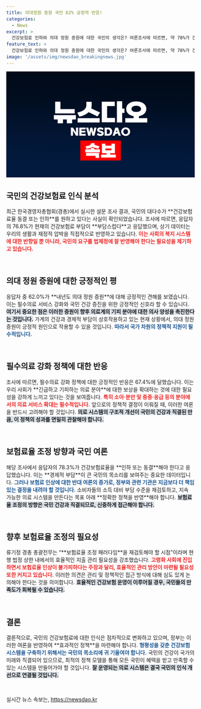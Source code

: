 ```yaml
---
title: 의대정원 증원 국민 62% 긍정적 반응!
categories:
  - News
excerpt: >
  건강보험료 인하와 의대 정원 증원에 대한 국민의 생각은? 여론조사에 따르면, 약 78%가 건강보험료 동결이나 인하를 원하며, 62%는 의대 정원 증원을 긍정적으로 평가하고 있습니다.
feature_text: >
  건강보험료 인하와 의대 정원 증원에 대한 국민의 생각은? 여론조사에 따르면, 약 78%가 건강보험료 동결이나 인하를 원하며, 62%는 의대 정원 증원을 긍정적으로 평가하고 있습니다.
image: '/assets/img/newsdao_breakingnews.jpg'
---
```


<p><img src="/assets/img/newsdao_breakingnews.jpg" alt="koreaapp 속보" /></p>

<h2 data-ke-size="size26">국민의 건강보험료 인식 분석</h2>

<p data-ke-size="size16">최근 한국경영자총협회(경총)에서 실시한 설문 조사 결과, 국민의 대다수가 **건강보험료율 동결 또는 인하**를 원하고 있다는 사실이 확인되었습니다. 조사에 따르면, 응답자의 76.8%가 현재의 건강보험료 부담이 **부담스럽다**고 응답했으며, 상기 데이터는 우리의 생활과 재정적 압박을 직접적으로 반영하고 있습니다. <b><span style="color: #ee2323;">이는 사회의 복지 시스템에 대한 반향일 뿐 아니라, 국민의 요구를 법제정에 잘 반영해야 한다는 필요성을 제기하고 있습니다.</span></b></p>

<p data-ke-size="size16">&nbsp;</p>

<h2 data-ke-size="size26">의대 정원 증원에 대한 긍정적인 평</h2>

<p data-ke-size="size16">응답자 중 62.0%가 **내년도 의대 정원 증원**에 대해 긍정적인 견해를 보였습니다. 이는 필수의료 서비스 강화와 국민 건강 증진을 위한 긍정적인 신호라 할 수 있습니다. <b><span style="background-color: #21538527;">여기서 중요한 점은 이러한 증원이 향후 의료계의 기피 분야에 대한 의사 양성을 촉진한다는 것입니다.</span></b> 가계의 건강과 경제적 부담이 상호작용하고 있는 현재 상황에서, 의대 정원 증원이 긍정적 원인으로 작용할 수 있을 것입니다. <b><span style="color: #1a5490;">따라서 국가 차원의 정책적 지원이 필수적입니다.</span></b></p>

<p data-ke-size="size16">&nbsp;</p>

<h2 data-ke-size="size26">필수의료 강화 정책에 대한 반응</h2>

<p data-ke-size="size16">조사에 따르면, 필수의료 강화 정책에 대한 긍정적인 반응은 67.4%에 달했습니다. 이는 우리 사회가 **긴급하고 기피하는 의료 분야**에 대한 보상을 확대하는 것에 대한 필요성을 강하게 느끼고 있다는 것을 보여줍니다. <b><span style="color: #ee2323;">특히 소아·분만 및 중증·응급 등의 분야에서의 의료 서비스 확대는 필수적입니다.</span></b> 앞으로의 정책적 결정이 이뤄질 때, 이러한 여론을 반드시 고려해야 할 것입니다. <b><span style="background-color: #21538527;">의료 시스템의 구조적 개선이 국민의 건강과 직결된 만큼, 이 정책의 성과를 면밀히 관찰해야 합니다.</span></b></p>

<p data-ke-size="size16">&nbsp;</p>

<h2 data-ke-size="size26">보험료율 조정 방향과 국민 여론</h2>

<p data-ke-size="size16">해당 조사에서 응답자의 78.3%가 건강보험료율을 **인하 또는 동결**해야 한다고 응답했습니다. 이는 **경제적 부담**이 큰 국민의 목소리를 보여주는 중요한 데이터입니다. <b><span style="color: #1a5490;">그러나 보험료 인상에 대한 반대 여론의 증가로, 정부와 관련 기관은 지금보다 더 책임 있는 결정을 내려야 할 것입니다.</span></b> 소비자들의 소득 대비 부담 수준을 재검토하고, 지속 가능한 의료 시스템을 만든다는 목표 아래 **정확한 정책을 반영**해야 합니다. <b><span style="background-color: #21538527;">보험료율 조정의 방향은 국민 건강과 직결되므로, 신중하게 접근해야 합니다.</span></b></p>

<p data-ke-size="size16">&nbsp;</p>

<h2 data-ke-size="size26">향후 보험료율 조정의 필요성</h2>

<p data-ke-size="size16">류기정 경총 총괄전무는 “**보험료율 조정 패러다임**을 재검토해야 할 시점”이라며 현행 법정 상한 내에서의 효율적인 지출 관리 필요성을 강조했습니다. <b><span style="color: #ee2323;">고령화 사회에 진입하면서 보험료율 인상이 불가피하다는 주장과 달리, 효율적인 관리 방안이 마련될 필요성 또한 커지고 있습니다.</span></b> 이러한 의견은 관리 및 정책적인 접근 방식에 대해 심도 있게 논의해야 한다는 것을 의미합니다. <b><span style="background-color: #21538527;">효율적인 건강보험 운영이 이루어질 경우, 국민들의 만족도가 회복될 수 있습니다.</span></b></p>

<p data-ke-size="size16">&nbsp;</p>

<h2 data-ke-size="size26">결론</h2>

<p data-ke-size="size16">결론적으로, 국민의 건강보험료에 대한 인식은 점차적으로 변화하고 있으며, 정부는 이러한 여론을 반영하여 **효과적인 정책**을 마련해야 합니다. <b><span style="color: #1a5490;">형평성을 갖춘 건강보험 시스템을 구축하기 위해서는 국민의 목소리에 귀 기울여야 합니다.</span></b> 국민의 건강이 국가의 미래와 직결되어 있으므로, 최적의 정책 모델을 통해 모든 국민이 혜택을 받고 만족할 수 있는 시스템을 만들어가야 할 것입니다. <b><span style="background-color: #21538527;">잘 운영되는 의료 시스템은 결국 국민의 인식 개선으로 연결될 것입니다.</span></b></p>

<p data-ke-size="size16">&nbsp;</p>
실시간 뉴스 속보는, <a href="https://newsdao.kr" rel="dofollow">https://newsdao.kr</a>


